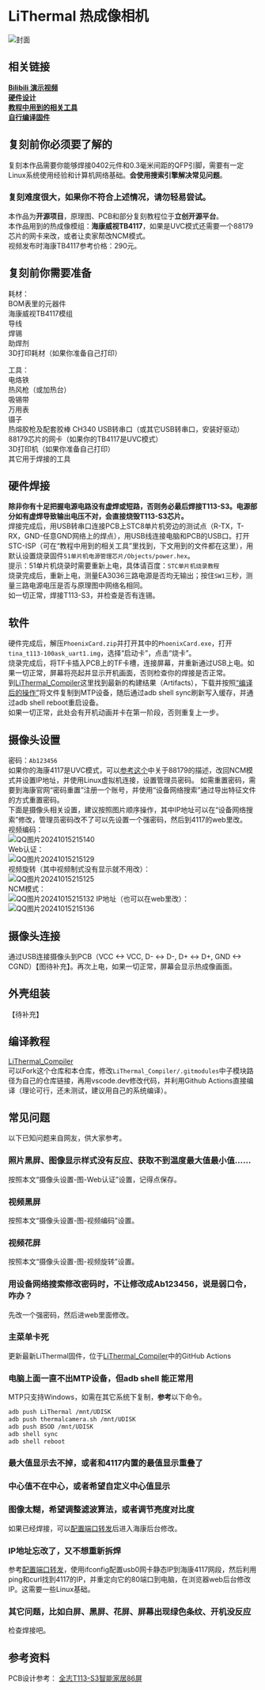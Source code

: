 # LiThermal 热成像相机
![封面](https://github.com/user-attachments/assets/4fc6f390-e887-44be-a5c8-28915dc0e16e)
## 相关链接
**[Bilibili 演示视频](https://oshwhub.com/lxu0423/lithermal-thermal-imaging-camera)**  
**[硬件设计](https://oshwhub.com/lxu0423/lithermal-thermal-imaging-camera)**   
**[教程中用到的相关工具](https://github.com/diylxy/LiThermal_Tools)**  
**[自行编译固件](https://github.com/diylxy/LiThermal_Compiler)**  

## 复刻前你必须要了解的
复刻本作品需要你能够焊接0402元件和0.3毫米间距的QFP引脚，需要有一定Linux系统使用经验和计算机网络基础。**会使用搜索引擎解决常见问题**。  
### **复刻难度很大，如果你不符合上述情况，请勿轻易尝试。**  
本作品为**开源项目**，原理图、PCB和部分复刻教程位于**立创开源平台**。  
本作品用到的热成像模组：**海康威视TB4117**，如果是UVC模式还需要一个88179芯片的网卡来改，或者让卖家帮改NCM模式。  
视频发布时海康TB4117参考价格：290元。  

## 复刻前你需要准备
耗材：  
BOM表里的元器件  
海康威视TB4117模组  
导线  
焊锡  
助焊剂  
3D打印耗材（如果你准备自己打印）  

工具：  
电烙铁  
热风枪（或加热台）  
吸锡带  
万用表  
镊子  
热熔胶枪及配套胶棒
CH340 USB转串口（或其它USB转串口，安装好驱动）  
88179芯片的网卡（如果你的TB4117是UVC模式）  
3D打印机（如果你准备自己打印）  
其它用于焊接的工具  

## 硬件焊接
**除非你有十足把握电源电路没有虚焊或短路，否则务必最后焊接T113-S3。电源部分如有虚焊导致输出电压不对，会直接烧毁T113-S3芯片。**  
焊接完成后，用USB转串口连接PCB上STC8单片机旁边的测试点（R-TX，T-RX，GND-任意GND网络上的焊点），用USB线连接电脑和PCB的USB口。打开STC-ISP（可在“教程中用到的相关工具”里找到，下文用到的文件都在这里），用默认设置烧录固件`51单片机电源管理芯片/Objects/power.hex`。  
提示：51单片机烧录时需要重新上电，具体请百度：`STC单片机烧录教程`  
烧录完成后，重新上电，测量EA3036三路电源是否均无输出；按住`SW1`三秒，测量三路电源电压是否与原理图中网络名相同。  
如一切正常，焊接T113-S3，并检查是否有连锡。  

## 软件
硬件完成后，解压`PhoenixCard.zip`并打开其中的`PhoenixCard.exe`，打开`tina_t113-100ask_uart1.img`，选择“启动卡”，点击“烧卡”。  
烧录完成后，将TF卡插入PCB上的TF卡槽，连接屏幕，并重新通过USB上电。如果一切正常，屏幕将亮起并显示开机画面，否则检查你的焊接是否正常。  
到[LiThermal_Compiler](https://github.com/diylxy/LiThermal_Compiler/actions)这里找到最新的构建结果（Artifacts），下载并按照[“编译后的操作”](https://github.com/diylxy/LiThermal_Compiler?tab=readme-ov-file#%E7%BC%96%E8%AF%91%E5%90%8E%E7%9A%84%E6%93%8D%E4%BD%9C)将文件复制到MTP设备，随后通过adb shell sync刷新写入缓存，并通过adb shell reboot重启设备。  
如果一切正常，此处会有开机动画并卡在第一阶段，否则重复上一步。

## 摄像头设置
密码：`Ab123456`  
如果你的海康4117是UVC模式，可以[参考这个](https://www.bilibili.com/read/cv25703139)中关于88179的描述，改回NCM模式并设置IP地址，并使用Linux虚拟机连接，设置管理员密码。 
如需重置密码，需要到海康官网“密码重置”注册一个账号，并使用“设备网络搜索”通过导出特征文件的方式重置密码。  
下面是摄像头相关设置，建议按照图片顺序操作，其中IP地址可以在“设备网络搜索”修改，管理员密码改不了可以先设置一个强密码，然后到4117的web里改。  
视频编码：  
![QQ图片20241015215140](https://github.com/user-attachments/assets/1d4b7760-b291-4e4c-89d0-b77a35bd5b06)  
Web认证：  
![QQ图片20241015215129](https://github.com/user-attachments/assets/e9c40654-4035-4ac9-8116-c74eacb13f62)  
视频旋转（其中视频制式没有显示就不用改）：  
![QQ图片20241015215125](https://github.com/user-attachments/assets/8088bac8-444c-41eb-b19e-8d9cda9f1f3d)  
NCM模式：  
![QQ图片20241015215132](https://github.com/user-attachments/assets/e9527ab0-d80f-4045-90ac-9bd451e288bd)
IP地址（也可以在web里改）：  
![QQ图片20241015215136](https://github.com/user-attachments/assets/0a004d42-08c2-4440-b0da-c663becd8c56)

## 摄像头连接
通过USB连接摄像头到PCB（VCC <-> VCC, D- <-> D-, D+ <-> D+, GND <-> CGND）【图待补充】。再次上电，如果一切正常，屏幕会显示热成像画面。  

## 外壳组装
【待补充】  

## 编译教程
[LiThermal_Compiler](https://github.com/diylxy/LiThermal_Compiler)  
可以Fork这个仓库和本仓库，修改`LiThermal_Compiler/.gitmodules`中子模块路径为自己的仓库链接，再用vscode.dev修改代码，并利用Github Actions直接编译（理论可行，还未测试，建议用自己的系统编译）。  

## 常见问题
以下已知问题来自网友，供大家参考。  
### 照片黑屏、图像显示样式没有反应、获取不到温度最大值最小值……
按照本文“摄像头设置-图-Web认证”设置，记得点保存。  
### 视频黑屏
按照本文“摄像头设置-图-视频编码”设置。  
### 视频花屏
按照本文“摄像头设置-图-视频旋转”设置。  
### 用设备网络搜索修改密码时，不让修改成Ab123456，说是弱口令，咋办？
先改一个强密码，然后进web里面修改。  
### 主菜单卡死
更新最新LiThermal固件，位于[LiThermal_Compiler](https://github.com/diylxy/LiThermal_Compiler)中的GitHub Actions   
### 电脑上面一直不出MTP设备，但adb shell 能正常用
MTP只支持Windows，如需在其它系统下复制，**参考**以下命令。  
```bash
adb push LiThermal /mnt/UDISK
adb push thermalcamera.sh /mnt/UDISK
adb push BSOD /mnt/UDISK
adb shell sync
adb shell reboot
```
### 最大值显示去不掉，或者和4117内置的最值显示重叠了
### 中心值不在中心，或者希望自定义中心值显示
### 图像太糊，希望调整滤波算法，或者调节亮度对比度
如果已经焊接，可以[配置端口转发](https://github.com/diylxy/LiThermal_Tools/blob/master/%E9%85%8D%E7%BD%AE%E7%AB%AF%E5%8F%A3%E8%BD%AC%E5%8F%91.md)后进入海康后台修改。  
### IP地址忘改了，又不想重新拆焊
参考[配置端口转发](https://github.com/diylxy/LiThermal_Tools/blob/master/%E9%85%8D%E7%BD%AE%E7%AB%AF%E5%8F%A3%E8%BD%AC%E5%8F%91.md)，使用ifconfig配置usb0网卡静态IP到海康4117网段，然后利用ping和curl找到4117的IP，并重定向它的80端口到电脑，在浏览器web后台修改IP。这需要一些Linux基础。  
### 其它问题，比如白屏、黑屏、花屏、屏幕出现绿色条纹、开机没反应
检查焊接吧。  

## 参考资料
PCB设计参考：
[全志T113-S3智能家居86屏](https://oshwhub.com/fanhuacloud/t113-s3-86panel)
